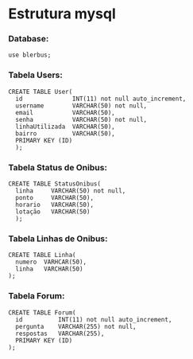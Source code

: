 # Estrutura mysql

### Database:
```mysql
use blerbus;
```

### Tabela Users:
```mysql
CREATE TABLE User(
  id              INT(11) not null auto_increment,
  username        VARCHAR(50) not null,
  email           VARCHAR(50),
  senha           VARCHAR(50) not null,
  linhaUtilizada  VARCHAR(50),
  bairro          VARCHAR(50),
  PRIMARY KEY (ID)
  );
```

### Tabela Status de Onibus:
```mysql
CREATE TABLE StatusOnibus(
  linha     VARCHAR(50) not null,
  ponto     VARCHAR(50),
  horario   VARCHAR(50),
  lotação   VARCHAR(50)
  );
```

### Tabela Linhas de Onibus:
```mysql
CREATE TABLE Linha(
  numero  VARHCAR(50),
  linha   VARCHAR(50)
);
```

### Tabela Forum:
```mysql
CREATE TABLE Forum(
  id          INT(11) not null auto_increment,
  pergunta    VARCHAR(255) not null,
  respostas   VARCHAR(255),
  PRIMARY KEY (ID)
);
```




